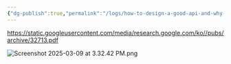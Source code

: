 ```yaml
---
{"dg-publish":true,"permalink":"/logs/how-to-design-a-good-api-and-why-it-matters-joshua-bloch/","tags":["스크랩"]}
---
```



https://static.googleusercontent.com/media/research.google.com/ko//pubs/archive/32713.pdf

![Screenshot 2025-03-09 at 3.32.42 PM.png](/img/user/Screenshot%202025-03-09%20at%203.32.42%20PM.png)